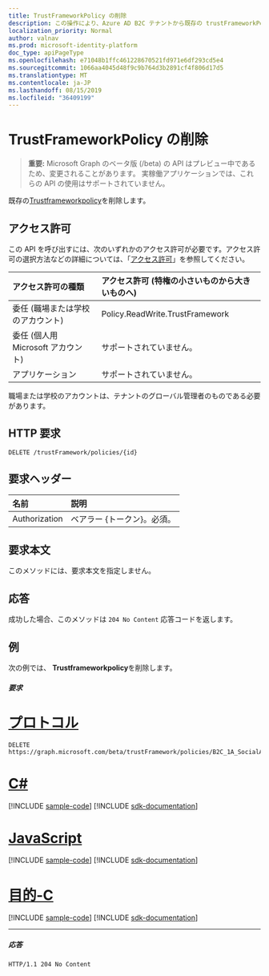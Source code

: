 ```yaml
---
title: TrustFrameworkPolicy の削除
description: この操作により、Azure AD B2C テナントから既存の trustFrameworkPolicy オブジェクトが削除されます。
localization_priority: Normal
author: valnav
ms.prod: microsoft-identity-platform
doc_type: apiPageType
ms.openlocfilehash: e71048b1ffc461228670521fd971e6df293cd5e4
ms.sourcegitcommit: 1066aa4045d48f9c9b764d3b2891cf4f806d17d5
ms.translationtype: MT
ms.contentlocale: ja-JP
ms.lasthandoff: 08/15/2019
ms.locfileid: "36409199"
---
```

# <a name="delete-trustframeworkpolicy"></a>TrustFrameworkPolicy の削除

> **重要:** Microsoft Graph のベータ版 (/beta) の API はプレビュー中であるため、変更されることがあります。 実稼働アプリケーションでは、これらの API の使用はサポートされていません。

既存の[Trustframeworkpolicy](../resources/trustframeworkpolicy.md)を削除します。

## <a name="permissions"></a>アクセス許可

この API を呼び出すには、次のいずれかのアクセス許可が必要です。アクセス許可の選択方法などの詳細については、「[アクセス許可](/graph/permissions-reference.md)」を参照してください。

|アクセス許可の種類      | アクセス許可 (特権の小さいものから大きいものへ)              |
|:--------------------|:---------------------------------------------------------|
|委任 (職場または学校のアカウント)|Policy.ReadWrite.TrustFramework|
|委任 (個人用 Microsoft アカウント)| サポートされていません。|
|アプリケーション|サポートされていません。|

職場または学校のアカウントは、テナントのグローバル管理者のものである必要があります。

## <a name="http-request"></a>HTTP 要求

<!-- { "blockType": "ignored" } -->
```http
DELETE /trustFramework/policies/{id}
```

## <a name="request-headers"></a>要求ヘッダー

|名前|説明|
|:---------------|:----------|
|Authorization|ベアラー {トークン}。必須。|

## <a name="request-body"></a>要求本文

このメソッドには、要求本文を指定しません。

## <a name="response"></a>応答

成功した場合、このメソッドは `204 No Content` 応答コードを返します。

## <a name="example"></a>例

次の例では、 **Trustframeworkpolicy**を削除します。

##### <a name="request"></a>要求


# <a name="httptabhttp"></a>[プロトコル](#tab/http)
<!-- {
  "blockType": "request",
  "name": "delete_trustFrameworkPolicy"
}-->
```http
DELETE https://graph.microsoft.com/beta/trustFramework/policies/B2C_1A_SocialAndLocalAccounts_Base
```
# <a name="ctabcsharp"></a>[C#](#tab/csharp)
[!INCLUDE [sample-code](../includes/snippets/csharp/delete-trustframeworkpolicy-csharp-snippets.md)]
[!INCLUDE [sdk-documentation](../includes/snippets/snippets-sdk-documentation-link.md)]

# <a name="javascripttabjavascript"></a>[JavaScript](#tab/javascript)
[!INCLUDE [sample-code](../includes/snippets/javascript/delete-trustframeworkpolicy-javascript-snippets.md)]
[!INCLUDE [sdk-documentation](../includes/snippets/snippets-sdk-documentation-link.md)]

# <a name="objective-ctabobjc"></a>[目的-C](#tab/objc)
[!INCLUDE [sample-code](../includes/snippets/objc/delete-trustframeworkpolicy-objc-snippets.md)]
[!INCLUDE [sdk-documentation](../includes/snippets/snippets-sdk-documentation-link.md)]

---


##### <a name="response"></a>応答

<!-- {
  "blockType": "response",
  "truncated": true
} -->
```http
HTTP/1.1 204 No Content
```

<!-- uuid: 8fcb5dbc-d5aa-4681-8e31-b001d5168d79
2015-10-25 14:57:30 UTC -->
<!-- {
  "type": "#page.annotation",
  "description": "Delete trustFrameworkPolicy",
  "keywords": "",
  "section": "documentation",
  "tocPath": "",
  "suppressions": [
  ]
}-->
